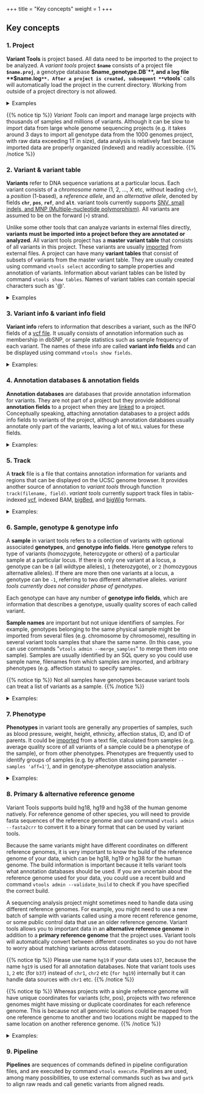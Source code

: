 +++
title = "Key concepts"
weight = 1
+++

## Key concepts

### 1. Project

**Variant Tools** is project based. All data need to be imported to the project to be analyzed. A *variant tools* project **`$name`** consists of a project file **`$name.proj`**, a genotype database **$`name_genotype.DB`**, and a log file **`$name.log`**. After a project is created, subsequent **`vtools`** calls will automatically load the project in the current directory. Working from outside of a project directory is not allowed. 

<details> <summary> Examples </summary>

Let us create a sample project and import two datasets from the pilot phase of the 1000 genomes project: 

    % vtools init concept
    % vtools import CEU_hg38_all.vcf --build hg38 --sample_name CEU --var_info AA AC AN DP
    % vtools import JPT_hg38_all.vcf --sample_name JPT --var_info AA AC AN DP

 

The project properties can be displayed as follows 

    % vtools show project
    
    Project name:                concept
    Primary reference genome:    hg38
    Secondary reference genome:  
    Storage method:              hdf5
    Variant tables:              variant
    Annotation databases:  


</details>


{{% notice tip %}} 
*Variant Tools* can import and manage large projects with thousands of samples and millions of variants. Although it can be slow to import data from large whole genome sequencing projects (e.g. it takes around 3 days to import all genotype data from the 1000 genomes project, with raw data exceeding 1T in size), data analysis is relatively fast because imported data are properly organized (indexed) and readily accessible.
{{% /notice %}}

### 2. Variant & variant table

**Variants** refer to DNA sequence variations at a particular locus. Each variant consists of a *chromosome name* (1, 2, ..., X etc, without leading `chr`), a *position* (1-based), a *reference allele*, and an *alternative allele*, denoted by fields **`chr`**, **`pos`**, **`ref`**, and **`alt`**. variant tools currently supports [SNV, small indels, and MNP (Multiple-nucleotide polymorphism)][1]. All variants are assumed to be on the forward (`+`) strand. 

Unlike some other tools that can analyze variants in external files directly, **variants must be imported into a project before they are annotated or analyzed**. All variant tools project has a **master variant table** that consists of all variants in this project. These variants are usually [imported][2] from external files. A project can have many **variant tables** that consist of subsets of variants from the master variant table. They are usually created using command `vtools select` according to sample properties and annotation of variants. Information about variant tables can be listed by command `vtools show tables`. Names of variant tables can contain special characters such as '@'. 

<details> <summary> Examples </summary>

This project has a single **master variant table** with 4,858 variants: 

    % vtools show tables
    
    table      #variants     date message
    variant        4,839    May30 Master variant table
    

Each variant has chr, position, reference and alternative alleles, 

    % vtools output variant chr pos ref alt --limit 5
    
    1   1180123 T   C
    1   1180168 G   A
    1   1182895 C   T
    1   1184997 T   A
    1   1185051 G   A


We can select all variants with reference allele `T` and save the results to a **variant table** named `refT`, 

    % vtools select variant 'ref="T"' --to_table refT 'variants with reference allele T'
    
    Running: 3 1.5K/s in 00:00:00
    INFO: 780 variants selected.
    

Now there are two variant tables `variant` and `refT` in this project 

    % vtools show tables
    
    table      #variants     date message
    refT             780    May30 variants with reference allele T
    variant        4,839    May30 Master variant table
    

As you can see, all variants in table `refT` have reference allele `T`: 

    % vtools output refT chr pos ref alt --limit 5
    
    1   1180123 T   C
    1   1184997 T   A
    1   3631572 T   C
    1   6464441 T   C
    1   6464628 T   C
    

</details>




### 3. Variant info & variant info field

**Variant info** refers to information that describes a variant, such as the INFO fields of a [vcf file][3]. It usually consists of annotation information such as membership in dbSNP, or sample statistics such as sample frequency of each variant. The names of these info are called **variant info fields** and can be displayed using command `vtools show fields`. 

<details><summary>Examples:</summary> The project has 4 variant info fields `AA`, `AC`, `AN`, and `DP`, as shown by the following command 

    % vtools show fields
    
    variant.chr (char)      Chromosome name (VARCHAR)
    variant.pos (int)       Position (INT, 1-based)
    variant.ref (char)      Reference allele (VARCHAR, - for missing allele of an insertion)
    variant.alt (char)      Alternative allele (VARCHAR, - for missing allele of an deletion)
    variant.AA (char)
    variant.AC (int)
    variant.AN (int)
    variant.DP (int)
    refT.chr (char)         Chromosome name (VARCHAR)

    

These fields are imported from the INFO fields of the vcf file, and are the ancestral allele, total number of alternate alleles in called genotypes, total number of alleles in called genotypes, and Read Depth from MOSAIK BAM, respectively, for each variant. These fields could be outputted for each variant, 



    % vtools  output refT chr pos ref alt AA AC AN DP --limit 5
    
    1   1180123 T   C   T   4   114 3251
    1   1184997 T   A   T   1   178 7275
    1   3631572 T   C   C   156 156 1753
    1   6464441 T   C   T   12  172 4691
    1   6464628 T   C   T   9   176 6871
    

More variant info fields could be added to the project using command `vtools update`. 



    % vtools update variant --from_file CEU_hg38_all.vcf --var_info id 
    
    INFO: Using primary reference genome hg38 of the project.
    Getting existing variants: 100% [=======================] 4,839 372.4K/s in 00:00:00
    INFO: Updating variants from CEU_hg38_all.vcf (1/1)
    CEU_hg38_all.vcf: 100% [==================================] 3,512 7.4K/s in 00:00:00
    Getting existing variants: 100% [=======================] 4,839 368.5K/s in 00:00:00



    \\( vtools output refT chr pos ref alt id AA AC AN DP -l 5
    
    1   1180123 T   C   .           T   4   114 3251
    1   1184997 T   A   .           T   1   178 7275
    1   3631572 T   C   rs2760321   C   156 156 1753
    1   6464441 T   C   rs11800462  T   12  172 4691
    1   6464628 T   C   rs3170675   T   9   176 6871
    

</details>



### 4. Annotation databases & annotation fields

**Annotation databases** are databases that provide annotation information for variants. They are not part of a project but they provide additional **annotation fields** to a project when they are [linked][4] to a project. Conceptually speaking, attaching annotation databases to a project adds info fields to variants of the project, although annotation databases usually annotate only part of the variants, leaving a lot of `NULL` values for these fields. 

<details><summary>Examples:</summary> Let us download and use an annotation database `dbSNP` version 135 for reference genome hg19

    % vtools use dbSNP
    
    INFO: Choosing version dbSNP-hg38_143 from 10 available databases.
    INFO: Downloading annotation database annoDB/dbSNP-hg38_143.ann
    INFO: Using annotation DB dbSNP as dbSNP in project concept.
    INFO: dbSNP version 143, created using vcf file downloaded from NCBI

This database provides the following **annotation fields** 

    % vtools show annotation dbSNP
    
    Annotation database dbSNP (version hg38_143)
    Description:            dbSNP version 143, created using vcf file downloaded from NCBI
    Database type:          variant
    Reference genome hg38:  chr, pos, ref, alt
      chr (char)
      pos (int)
      name (char)           DB SNP ID (rsname)
      ref (char)            Reference allele (as on the + strand)
      alt (char)            Alternative allele (as on the + strand)
      FILTER (char)         Inconsistent Genotype Submission For At Least One Sample
      RS (int)              dbSNP ID (i.e. rs number)
      RSPOS (int)           Chr position reported in dbSNP
      RV (int)              RS orientation is reversed
      VP (char)             Variation Property.  Documentation is at ftp://ftp.ncbi.nlm.nih.gov/snp/specs/dbSNP_BitField_latest.pdf
      GENEINFO (char)       Pairs each of gene symbol:gene id.  The gene symbol and id are delimited by a colon (:) and each pair is delimited by a vertical bar (|)
      dbSNPBuildID (int)    First dbSNP Build for RS
      SAO (int)             Variant Allele Origin: 0 - unspecified, 1 - Germline, 2 - Somatic, 3 - Both
      SSR (int)             Variant Suspect Reason Codes (may be more than one value added together) 0 - unspecified, 1 - Paralog, 2 - byEST, 4 - oldAlign, 8 - Para_EST, 16 - 1kg_failed,
                            1024 - other
      WGT (int)             Weight, 00 - unmapped, 1 - weight 1, 2 - weight 2, 3 - weight 3 or more
      VC (char)             Variation Class
      PM_flag (int)         Variant is Precious(Clinical,Pubmed Cited)
      TPA_flag (int)        Provisional Third Party Annotation(TPA) (currently rs from PHARMGKB who will give phenotype data)
      PMC_flag (int)        Links exist to PubMed Central article
      S3D_flag (int)        Has 3D structure - SNP3D table
      SLO_flag (int)        Has SubmitterLinkOut - From SNP->SubSNP->Batch.link_out
      NSF_flag (int)        Has non-synonymous frameshift A coding region variation where one allele in the set changes all downstream amino acids. FxnClass = 44
      NSM_flag (int)        Has non-synonymous missense A coding region variation where one allele in the set changes protein peptide. FxnClass = 42
      NSN_flag (int)        Has non-synonymous nonsense A coding region variation where one allele in the set changes to STOP codon (TER). FxnClass = 41
      REF_flag_flag (int)   Has reference A coding region variation where one allele in the set is identical to the reference sequence. FxnCode = 8
      SYN_flag (int)        Has synonymous A coding region variation where one allele in the set does not change the encoded amino acid. FxnCode = 3
      U3_flag (int)         In 3' UTR Location is in an untranslated region (UTR). FxnCode = 53
      U5_flag (int)         In 5' UTR Location is in an untranslated region (UTR). FxnCode = 55
      ASS_flag (int)        In acceptor splice site FxnCode = 73
      DSS_flag (int)        In donor splice-site FxnCode = 75
      INT_flag (int)        In Intron FxnCode = 6
      R3_flag (int)         In 3' gene region FxnCode = 13
      R5_flag (int)         In 5' gene region FxnCode = 15
      OTH_flag (int)        Has other variant with exactly the same set of mapped positions on NCBI refernce assembly.
      CFL_flag (int)        Has Assembly conflict. This is for weight 1 and 2 variant that maps to different chromosomes on different assemblies.
      ASP_flag (int)        Is Assembly specific. This is set if the variant only maps to one assembly
      MUT_flag (int)        Is mutation (journal citation, explicit fact): a low frequency variation that is cited in journal and other reputable sources
      VLD_flag (int)        Is Validated.  This bit is set if the variant has 2+ minor allele count based on frequency or genotype data.
      G5A_flag (int)        >5% minor allele frequency in each and all populations
      G5_flag (int)         >5% minor allele frequency in 1+ populations
      HD_flag (int)         Marker is on high density genotyping kit (50K density or greater).  The variant may have phenotype associations present in dbGaP.
      GNO_flag (int)        Genotypes available. The variant has individual genotype (in SubInd table).
      KGValidated_flag (int)
                            1000 Genome validated
      KGPhase1_flag (int)   1000 Genome phase 1 (incl. June Interim phase 1)
      KGPilot123_flag (int) 1000 Genome discovery all pilots 2010(1,2,3)
      KGPROD_flag (int)     Has 1000 Genome submission
      OTHERKG_flag (int)    non-1000 Genome submission
      PH3_flag (int)        HAP_MAP Phase 3 genotyped: filtered, non-redundant
      CDA_flag (int)        Variation is interrogated in a clinical diagnostic assay
      LSD_flag (int)        Submitted from a locus-specific database
      MTP_flag (int)        Microattribution/third-party annotation(TPA:GWAS,PAGE)
      OM_flag (int)         Has OMIM/OMIA
      NOC_flag (int)        Contig allele not present in variant allele list. The reference sequence allele at the mapped position is not present in the variant allele list, adjusted for
                            orientation.
      WTD_flag (int)        Is Withdrawn by submitter If one member ss is withdrawn by submitter, then this bit is set.  If all member ss' are withdrawn, then the rs is deleted to
                            SNPHistory
      NOV_flag (int)        Rs cluster has non-overlapping allele sets. True when rs set has more than 2 alleles from different submissions and these sets share no alleles in common.
      CAF (char)            An ordered, comma delimited list of allele frequencies based on 1000Genomes, starting with the reference allele followed by alternate alleles as ordered in the
                            ALT column. Where a 1000Genomes alternate allele is not in the dbSNPs alternate allele set, the allele is added to the ALT column.  The minor allele is the
                            second largest value in the list, and was previuosly reported in VCF as the GMAF.  This is the GMAF reported on the RefSNP and EntrezSNP pages and
                            VariationReporter
      COMMON (int)          RS is a common SNP.  A common SNP is one that has at least one 1000Genomes population with a minor allele of frequency >= 1% and for which 2 or more founders
                            contribute to that minor allele frequency.

    

The fields are now available in the project, 

    % vtools show fields
    
    variant.chr (char)      Chromosome name (VARCHAR)
    variant.pos (int)       Position (INT, 1-based)
    variant.ref (char)      Reference allele (VARCHAR, - for missing allele of an insertion)
    variant.alt (char)      Alternative allele (VARCHAR, - for missing allele of an deletion)
    variant.AA (char)
    variant.AC (int)
    variant.AN (int)
    variant.DP (int)
    variant.id (char)
    refT.chr (char)         Chromosome name (VARCHAR)
    dbSNP.chr (char)
    dbSNP.pos (int)
    dbSNP.name (char)       DB SNP ID (rsname)
    dbSNP.ref (char)        Reference allele (as on the + strand)
    dbSNP.alt (char)        Alternative allele (as on the + strand)
    dbSNP.FILTER (char)     Inconsistent Genotype Submission For At Least One Sample
    dbSNP.RS (int)          dbSNP ID (i.e. rs number)
    dbSNP.RSPOS (int)       Chr position reported in dbSNP
    dbSNP.RV (int)          RS orientation is reversed
    dbSNP.VP (char)         Variation Property.  Documentation is at ftp://ftp.ncbi.nlm.nih.gov/snp/specs/dbSNP_BitField_latest.pdf
    dbSNP.GENEINFO (char)   Pairs each of gene symbol:gene id.  The gene symbol and id are delimited by a colon (:) and each pair is delimited by a vertical bar (|)
    dbSNP.dbSNPBuildID (int)
                            First dbSNP Build for RS
    dbSNP.SAO (int)         Variant Allele Origin: 0 - unspecified, 1 - Germline, 2 - Somatic, 3 - Both
    dbSNP.SSR (int)         Variant Suspect Reason Codes (may be more than one value added together) 0 - unspecified, 1 - Paralog, 2 - byEST, 4 - oldAlign, 8 - Para_EST, 16 - 1kg_failed,
                            1024 - other
    dbSNP.WGT (int)         Weight, 00 - unmapped, 1 - weight 1, 2 - weight 2, 3 - weight 3 or more
    dbSNP.VC (char)         Variation Class
    dbSNP.PM_flag (int)     Variant is Precious(Clinical,Pubmed Cited)
    dbSNP.TPA_flag (int)    Provisional Third Party Annotation(TPA) (currently rs from PHARMGKB who will give phenotype data)
    dbSNP.PMC_flag (int)    Links exist to PubMed Central article
    dbSNP.S3D_flag (int)    Has 3D structure - SNP3D table
    dbSNP.SLO_flag (int)    Has SubmitterLinkOut - From SNP->SubSNP->Batch.link_out
    dbSNP.NSF_flag (int)    Has non-synonymous frameshift A coding region variation where one allele in the set changes all downstream amino acids. FxnClass = 44
    dbSNP.NSM_flag (int)    Has non-synonymous missense A coding region variation where one allele in the set changes protein peptide. FxnClass = 42
    dbSNP.NSN_flag (int)    Has non-synonymous nonsense A coding region variation where one allele in the set changes to STOP codon (TER). FxnClass = 41
    dbSNP.REF_flag_flag (int)
                            Has reference A coding region variation where one allele in the set is identical to the reference sequence. FxnCode = 8
    dbSNP.SYN_flag (int)    Has synonymous A coding region variation where one allele in the set does not change the encoded amino acid. FxnCode = 3
    dbSNP.U3_flag (int)     In 3' UTR Location is in an untranslated region (UTR). FxnCode = 53
    dbSNP.U5_flag (int)     In 5' UTR Location is in an untranslated region (UTR). FxnCode = 55
    dbSNP.ASS_flag (int)    In acceptor splice site FxnCode = 73
    dbSNP.DSS_flag (int)    In donor splice-site FxnCode = 75
    dbSNP.INT_flag (int)    In Intron FxnCode = 6
    dbSNP.R3_flag (int)     In 3' gene region FxnCode = 13
    dbSNP.R5_flag (int)     In 5' gene region FxnCode = 15
    dbSNP.OTH_flag (int)    Has other variant with exactly the same set of mapped positions on NCBI refernce assembly.
    dbSNP.CFL_flag (int)    Has Assembly conflict. This is for weight 1 and 2 variant that maps to different chromosomes on different assemblies.
    dbSNP.ASP_flag (int)    Is Assembly specific. This is set if the variant only maps to one assembly
    dbSNP.MUT_flag (int)    Is mutation (journal citation, explicit fact): a low frequency variation that is cited in journal and other reputable sources
    dbSNP.VLD_flag (int)    Is Validated.  This bit is set if the variant has 2+ minor allele count based on frequency or genotype data.
    dbSNP.G5A_flag (int)    >5% minor allele frequency in each and all populations
    dbSNP.G5_flag (int)     >5% minor allele frequency in 1+ populations
    dbSNP.HD_flag (int)     Marker is on high density genotyping kit (50K density or greater).  The variant may have phenotype associations present in dbGaP.
    dbSNP.GNO_flag (int)    Genotypes available. The variant has individual genotype (in SubInd table).
    dbSNP.KGValidated_flag (int)
                            1000 Genome validated
    dbSNP.KGPhase1_flag (int)
                            1000 Genome phase 1 (incl. June Interim phase 1)
    dbSNP.KGPilot123_flag (int)
                            1000 Genome discovery all pilots 2010(1,2,3)
    dbSNP.KGPROD_flag (int) Has 1000 Genome submission
    dbSNP.OTHERKG_flag (int)
                            non-1000 Genome submission
    dbSNP.PH3_flag (int)    HAP_MAP Phase 3 genotyped: filtered, non-redundant
    dbSNP.CDA_flag (int)    Variation is interrogated in a clinical diagnostic assay
    dbSNP.LSD_flag (int)    Submitted from a locus-specific database
    dbSNP.MTP_flag (int)    Microattribution/third-party annotation(TPA:GWAS,PAGE)
    dbSNP.OM_flag (int)     Has OMIM/OMIA
    dbSNP.NOC_flag (int)    Contig allele not present in variant allele list. The reference sequence allele at the mapped position is not present in the variant allele list, adjusted for
                            orientation.
    dbSNP.WTD_flag (int)    Is Withdrawn by submitter If one member ss is withdrawn by submitter, then this bit is set.  If all member ss' are withdrawn, then the rs is deleted to
                            SNPHistory
    dbSNP.NOV_flag (int)    Rs cluster has non-overlapping allele sets. True when rs set has more than 2 alleles from different submissions and these sets share no alleles in common.
    dbSNP.CAF (char)        An ordered, comma delimited list of allele frequencies based on 1000Genomes, starting with the reference allele followed by alternate alleles as ordered in the
                            ALT column. Where a 1000Genomes alternate allele is not in the dbSNPs alternate allele set, the allele is added to the ALT column.  The minor allele is the
                            second largest value in the list, and was previuosly reported in VCF as the GMAF.  This is the GMAF reported on the RefSNP and EntrezSNP pages and
                            VariationReporter
    dbSNP.COMMON (int)      RS is a common SNP.  A common SNP is one that has at least one 1000Genomes population with a minor allele of frequency >= 1% and for which 2 or more founders
                            contribute to that minor allele frequency.



These fields can be used just like **variant info fields**, 

    % vtools output refT chr pos ref alt dbSNP.name --limit 5
    
    1   1180123 T   C   rs111751804
    1   1184997 T   A   rs116321663
    1   3631572 T   C   rs2760321
    1   6464441 T   C   rs11800462
    1   6464628 T   C   rs3170675
    

As you can see, not all variants are in dbSNP. If we select variants that are in dbSNP, about half of variants are in dbSNP, 

    % vtools select variant 'dbSNP.chr is not NULL' -t inDBSNP 'variants in dbSNP version 143'
    
    Running: 18 8.3/s in 00:00:02
    INFO: 4833 variants selected.
    

We can check the details of variants in dbSNP using 

    % vtools output inDBSNP chr pos ref alt name GENEINFO --limit 5
    
    1   1180123 T   C   rs111751804 TTLL10:254173|TTLL10-AS1:100506376
    1   1180168 G   A   rs114390380 TTLL10:254173|TTLL10-AS1:100506376
    1   1182895 C   T   rs61733845  TTLL10:254173
    1   1184997 T   A   rs116321663 TTLL10:254173
    1   1185051 G   A   rs1320571   TTLL10:254173
    

</details>



### 5. Track

A **track** file is a file that contains annotation information for variants and regions that can be displayed on the UCSC genome browser. It provides another source of annotation to *variant tools* through function `track(filename, field)`. *variant tools* currently support track files in tabix-indexed [vcf][3], indexed BAM, [bigBed][5], and [bigWig][6] formats. 

<details><summary>Examples:</summary> If we download a [bigWig annotation file](http://www.iq-darwin.cremag.org/resources/encode/hg19/pliki/wgEncodeGisRnaSeqH1hescCellPapPlusRawRep1.bigWig) from the [UCSC ENCODE website][7], you can use it to annotate and select variants, 


    % wget http://www.iq-darwin.cremag.org/resources/encode/hg19/pliki/wgEncodeGisRnaSeqH1hescCellPapPlusRawRep1.bigWig
    % vtools output variant chr pos ref alt 'track("wgEncodeGisRnaSeqH1hescCellPapPlusRawRep1.bigWig")' -l 10
    
    1	1180123	T	C	.
    1	1180168	G	A	.
    1	1182895	C	T	.
    1	1184997	T	A	.
    1	1185051	G	A	.
    1	3631572	T	C	.
    1	3632268	G	C	.
    1	3635173	C	T	.
    1	3635228	G	A	.
    1	3638787	G	A	.
    

    

</details>



### 6. Sample, genotype & genotype info

A **sample** in variant tools refers to a collection of variants with optional associated **genotypes**, and **genotype info fields**. Here **genotype** refers to type of variants (homozygote, heterozygote or others) of a particular sample at a particular locus. If there is only one variant at a locus, a genotype can be `0` (all wildtype alleles), `1` (heterozygote), or `2` (homozygous alternative alleles). If there are more then one variants at a locus, a genotype can be `-1`, referring to two different alternative alleles. *variant tools currently does not consider phase of genotypes*. 

Each genotype can have any number of **genotype info fields**, which are information that describes a genotype, usually quality scores of each called variant. 

**Sample names** are important but not unique identifiers of samples. For example, genotypes belonging to the same physical sample might be imported from several files (e.g. chromosome by chromosome), resulting in several variant tools samples that share the same name. (In this case, you can use commands "`vtools admin --merge_samples`" to merge them into one sample). Samples are usually identified by an SQL query so you could use sample name, filenames from which samples are imported, and arbitrary phenotypes (e.g. affection status) to specify samples. 


{{% notice tip %}}
Not all samples have genotypes because variant tools can treat a list of variants as a sample. 
{{% /notice %}}

<details><summary>Examples:</summary> This project has two samples with names `CEU` and `JPT`: 

    % vtools show samples
    
    sample_name filename
    CEU         CEU_hg38_all.vcf
    JPT         JPT_hg38_all.vcf


However, for this particular project, the samples are just lists of variants so there is no genotype and genotype fields. 

    % vtools show genotypes
    
    sample_name filename            num_genotypes   sample_genotype_fields
    CEU         CEU_hg38_all.vcf    3470            GT
    JPT         JPT_hg38_all.vcf    2878            GT  
    

</details>



### 7. Phenotype

**Phenotypes** in variant tools are generally any properties of samples, such as blood pressure, weight, height, ethnicity, affection status, ID, and ID of parents. It could be [imported][8] from a text file, calculated from samples (e.g. average quality score of all variants of a sample could be a phenotype of the sample), or from other phenotypes. Phenotypes are frequently used to identify groups of samples (e.g. by affection status using parameter `--samples 'aff=1'`), and in genotype-phenotype association analysis. 

<details><summary>Examples:</summary> This project does not have any genotype and existing phenotype, we can add a phenotype `num` as the number of variants in each sample: 

    % vtools phenotype --from_stat 'num=#(GT)'
    
    Calculating phenotype: 100% [==========================================] 2 2.0/s in 00:00:01
    INFO: 2 values of 1 phenotypes (1 new, 0 existing) of 2 samples are updated.

    

The samples are now have a phenotype called `num`, 

    % vtools show samples
    
    sample_name filename            num
    CEU         CEU_hg38_all.vcf    3470
    JPT         JPT_hg38_all.vcf    2878
    

</details>



### 8. Primary & alternative reference genome

Variant Tools supports build hg18, hg19 and hg38 of the human genome natively. For reference genome of other species, you will need to provide fasta sequences of the reference genome and use command `vtools admin --fasta2crr` to convert it to a binary format that can be used by variant tools. 

Because the same variants might have different coordinates on different reference genomes, it is very important to know the build of the reference genome of your data, which can be hg18, hg19 or hg38 for the human genome. The build information is important because it tells variant tools what annotation databases should be used. If you are uncertain about the reference genome used for your data, you could use a recent build and command `vtools admin --validate_build` to check if you have specified the correct build. 

A sequencing analysis project might sometimes need to handle data using different reference genomes. For example, you might need to use a new batch of sample with variants called using a more recent reference genome, or some public control data that use an older reference genome. Variant tools allows you to important data in an **alternative reference genome** in addition to a **primary reference genome** that the project uses. Variant tools will automatically convert between different coordinates so you do not have to worry about matching variants across datasets. 


{{% notice tip %}}
 Please use name `hg19` if your data uses `b37`, because the name `hg19` is used for all annotation databases. Note that variant tools uses `1`, `2` etc (for `b37`) instead of `chr1`, `chr2` etc (`for hg19`) internally but it can handle data sources with `chr1` etc. 
{{% /notice %}}
 
{{% notice tip %}}
Whereas projects with a single reference genome will have unique coordinates for variants (chr, pos), projects with two reference genomes might have missing or duplicate coordinates for each reference genome. This is because not all genomic locations could be mapped from one reference genome to another and two locations might be mapped to the same location on another reference genome. 
{{% /notice %}}


<details><summary>Examples:</summary> Our project uses reference genome hg38 so we used dbSNP version 143 . If you would like to use another version of dbSNP for this project, you can first add an alternative reference genome to the project by lifting over existing variants: 



    % vtools liftover hg19
    
    INFO: Downloading liftOver chain file from UCSC
    INFO: Exporting variants in BED format
    Exporting variants: 100% [===========================] 4,839 250.8K/s in 00:00:00
    INFO: Running UCSC liftOver tool
    Updating table variant: 100% [========================] 4,839 735.4/s in 00:00:06


    

The project now has two reference genomes 



    % vtools show project

    Project name:                concept
    Primary reference genome:    hg38
    Secondary reference genome:  hg19
    Storage method:              hdf5
    Variant tables:              inDBSNP
                                 refT
                                 variant
    Annotation databases:        dbSNP (~/.variant_tools/annoDB/dbSNP, hg38_143)


Now if we remove and re-link to dbSNP, we can use version 141 of the database 

    % vtools remove annotations dbSNP
    % vtools use dbSNP-hg19_141
    
    INFO: Downloading annotation database annoDB/dbSNP-hg19_141.ann
    INFO: Using annotation DB dbSNP as dbSNP in project concept.
    INFO: dbSNP version 141

    % vtools select variant 'dbSNP.chr is not NULL' -t inDBSNP 'variants in dbSNP version 141'
    
    Running: 18 484.7/s in 00:00:00
    INFO: 4833 variants selected.
    
<!-- 
A lot more variants are selected, showing the importance of using the latest version of database: 

    % vtools show tables -->
    

</details>



### 9. Pipeline

**Pipelines** are sequences of commands defined in pipeline configuration files, and are executed by command `vtools execute`. Pipelines are used, among many possibilities, to use external commands such as `bwa` and `gatk` to align raw reads and call genetic variants from aligned reads.

 [1]:    /documentation/keyconcepts/supportedtypes/
 [2]:    /documentation/vtools_commands/import/
 [3]: http://www.1000genomes.org/wiki/Analysis/Variant%20Call%20Format/vcf-variant-call-format-version-41
 [4]:    /documentation/vtools_commands/use/
 [5]: http://genome.ucsc.edu/goldenPath/help/bigBed.html
 [6]: http://genome.ucsc.edu/goldenPath/help/bigWig.html
 [7]: http://genome.ucsc.edu/ENCODE/
 [8]:    /documentation/vtools_commands/phenotype/